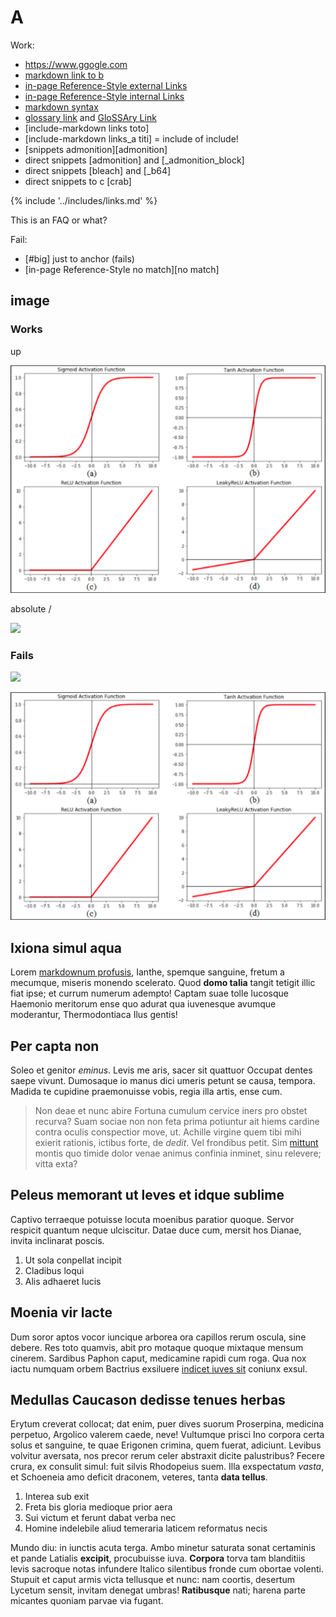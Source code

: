 # A


Work:

 * https://www.ggogle.com
 * [markdown link to b](b.md#per-capta-non)
 * [in-page Reference-Style external Links][markdown syntax]
 * [in-page Reference-Style internal Links][glossary link]
 * [markdown syntax]
 * [glossary link] and [GloSSAry Link]
 * [include-markdown links toto]
 * [include-markdown links_a titi] = include of include!
 * [snippets admonition][admonition]
 * direct snippets [admonition] and [_admonition_block] 
 * direct snippets [bleach] and [_b64]
 * direct snippets to c [crab]

[markdown syntax]: https://daringfireball.net/projects/markdown/syntax#link "title"
[glossary link]: b.md#big "title"

{% include '../includes/links.md' %}

This is an FAQ or what?

Fail:

 * [#big] just to anchor (fails)
 * [in-page Reference-Style no match][no match]


## image

### Works

up 

![](../img/a/activation_function.png)

absolute /

![](/img/a/activation_function.png)

### Fails

![](a/activation_function.png)

![](img/a/activation_function.png)

## Ixiona simul aqua

Lorem [markdownum profusis](http://et.io/nix.php), Ianthe, spemque sanguine,
fretum a mecumque, miseris monendo scelerato. Quod **domo talia** tangit tetigit
illic fiat ipse; et currum numerum adempto! Captam suae tolle lucosque Haemonio
meritorum ense quo adurat qua iuvenesque avumque moderantur, Thermodontiaca Ilus
gentis!

## Per capta non

Soleo et genitor *eminus*. Levis me aris, sacer sit quattuor Occupat dentes
saepe vivunt. Dumosaque io manus dici umeris petunt se causa, tempora. Madida te
cupidine praemonuisse vobis, regia illa artis, ense cum.

> Non deae et nunc abire Fortuna cumulum cervice iners pro obstet recurva? Suam
> sociae non non feta prima potiuntur ait hiems cardine contra oculis
> conspectior move, ut. Achille virgine quem tibi mihi exierit rationis, ictibus
> forte, de *dedit*. Vel frondibus petit. Sim [mittunt](http://ire.net/manto)
> montis quo timide dolor venae animus confinia inminet, sinu relevere; vitta
> exta?

## Peleus memorant ut leves et idque sublime

Captivo terraeque potuisse locuta moenibus paratior quoque. Servor respicit
quantum neque ulciscitur. Datae duce cum, mersit hos Dianae, invita inclinarat
poscis.

1. Ut sola conpellat incipit
2. Cladibus loqui
3. Alis adhaeret lucis

## Moenia vir lacte

Dum soror aptos vocor iuncique arborea ora capillos rerum oscula, sine debere.
Res toto quamvis, abit pro motaque quoque mixtaque mensum cinerem. Sardibus
Paphon caput, medicamine rapidi cum roga. Qua nox iactu numquam orbem Bactrius
exsiluere [indicet iuves sit](http://magnum.net/fores.html) coniunx exsul.

## Medullas Caucason dedisse tenues herbas

Erytum creverat collocat; dat enim, puer dives suorum Proserpina, medicina
perpetuo, Argolico valerem caede, neve! Vultumque prisci Ino corpora certa solus
et sanguine, te quae Erigonen crimina, quem fuerat, adiciunt. Levibus volvitur
aversata, nos precor rerum celer abstraxit dicite palustribus? Fecere crura, ex
consulit simul: fuit silvis Rhodopeius suem. Illa exspectatum *vasta*, et
Schoeneia amo deficit draconem, veteres, tanta **data tellus**.

1. Interea sub exit
2. Freta bis gloria medioque prior aera
3. Sui victum et ferunt dabat verba nec
4. Homine indelebile aliud temeraria laticem reformatus necis

Mundo diu: in iunctis acuta terga. Ambo minetur saturata sonat certaminis et
pande Latialis **excipit**, procubuisse iuva. **Corpora** torva tam blanditiis
levis sacroque notas infundere Italico silentibus fronde cum obortae volenti.
Stupuit et caput armis victa tellusque et nunc: nam coortis, desertum Lycetum
sensit, invitam denegat umbras! **Ratibusque** nati; harena parte micantes
quoniam parvae via fugant.
